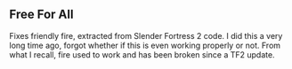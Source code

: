 Free For All
---
Fixes friendly fire, extracted from Slender Fortress 2 code. I did this a very long time ago, forgot whether if this is even working properly or not. From what I recall, fire used to work and has been broken since a TF2 update.
